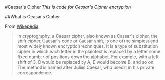 #Caesar's Cipher
*This is code for Ceasar's Cipher encryption*

##What is Ceasar's Cipher

From [Wikepedia](http://en.wikipedia.org/wiki/Caesar_cipher)

>In cryptography, a Caesar cipher, also known as Caesar's cipher, the shift cipher, Caesar's code or Caesar shift,
 is one of the simplest and most widely known encryption techniques. It is a type of substitution cipher in which
 each letter in the plaintext is replaced by a letter some fixed number of positions down the alphabet. For example,
 with a left shift of 3, D would be replaced by A, E would become B, and so on. The method is named after Julius
 Caesar, who used it in his private correspondence.

